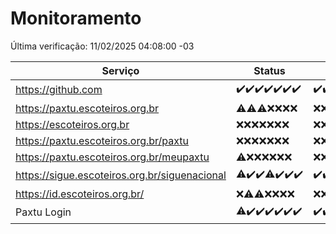 # Monitoramento

Última verificação: 11/02/2025 04:08:00 -03

|Serviço|Status|Últimas 24h|
|---|---|---|
|https://github.com|<span title="2025-02-04: OK=23">✔️</span><span title="2025-02-05: OK=23">✔️</span><span title="2025-02-06: OK=23">✔️</span><span title="2025-02-07: OK=23">✔️</span><span title="2025-02-08: OK=23">✔️</span><span title="2025-02-09: OK=23">✔️</span><span title="2025-02-10: OK=6">✔️</span>|<span title="10/02/2025 04:09:00 -03 : 200">✔️</span><span title="10/02/2025 05:11:00 -03 : 200">✔️</span><span title="10/02/2025 06:09:00 -03 : 200">✔️</span><span title="10/02/2025 07:09:00 -03 : 200">✔️</span><span title="10/02/2025 08:07:00 -03 : 200">✔️</span><span title="10/02/2025 09:15:00 -03 : 200">✔️</span><span title="10/02/2025 10:16:00 -03 : 200">✔️</span><span title="10/02/2025 11:08:00 -03 : 200">✔️</span><span title="10/02/2025 12:08:00 -03 : 200">✔️</span><span title="10/02/2025 13:10:00 -03 : 200">✔️</span><span title="10/02/2025 14:07:00 -03 : 200">✔️</span><span title="10/02/2025 15:11:00 -03 : 200">✔️</span><span title="10/02/2025 16:06:00 -03 : 200">✔️</span><span title="10/02/2025 17:08:00 -03 : 200">✔️</span><span title="10/02/2025 18:07:00 -03 : 200">✔️</span><span title="10/02/2025 19:07:00 -03 : 200">✔️</span><span title="10/02/2025 20:07:00 -03 : 200">✔️</span><span title="10/02/2025 21:40:00 -03 : 200">✔️</span><span title="10/02/2025 23:09:00 -03 : 200">✔️</span><span title="11/02/2025 00:13:00 -03 : 200">✔️</span><span title="11/02/2025 01:10:00 -03 : 200">✔️</span><span title="11/02/2025 02:08:00 -03 : 200">✔️</span><span title="11/02/2025 03:12:00 -03 : 200">✔️</span><span title="11/02/2025 04:08:00 -03 : 200">✔️</span>|
|https://paxtu.escoteiros.org.br|<span title="2025-02-04: OK=3, Falhas=20">⚠️</span><span title="2025-02-05: OK=1, Falhas=22">⚠️</span><span title="2025-02-06: OK=2, Falhas=21">⚠️</span><span title="2025-02-07: Falhas=23">❌</span><span title="2025-02-08: Falhas=23">❌</span><span title="2025-02-09: Falhas=23">❌</span><span title="2025-02-10: Falhas=6">❌</span>|<span title="10/02/2025 04:09:00 -03 : 403">❌</span><span title="10/02/2025 05:11:00 -03 : 403">❌</span><span title="10/02/2025 06:09:00 -03 : 403">❌</span><span title="10/02/2025 07:09:00 -03 : 403">❌</span><span title="10/02/2025 08:07:00 -03 : 403">❌</span><span title="10/02/2025 09:15:00 -03 : 403">❌</span><span title="10/02/2025 10:16:00 -03 : 403">❌</span><span title="10/02/2025 11:08:00 -03 : 403">❌</span><span title="10/02/2025 12:08:00 -03 : 403">❌</span><span title="10/02/2025 13:10:00 -03 : 403">❌</span><span title="10/02/2025 14:07:00 -03 : 403">❌</span><span title="10/02/2025 15:11:00 -03 : 403">❌</span><span title="10/02/2025 16:06:00 -03 : 403">❌</span><span title="10/02/2025 17:08:00 -03 : 403">❌</span><span title="10/02/2025 18:07:00 -03 : 403">❌</span><span title="10/02/2025 19:07:00 -03 : 403">❌</span><span title="10/02/2025 20:07:00 -03 : 403">❌</span><span title="10/02/2025 21:40:00 -03 : 403">❌</span><span title="10/02/2025 23:09:00 -03 : 403">❌</span><span title="11/02/2025 00:13:00 -03 : 403">❌</span><span title="11/02/2025 01:10:00 -03 : 403">❌</span><span title="11/02/2025 02:08:00 -03 : 403">❌</span><span title="11/02/2025 03:12:00 -03 : 403">❌</span><span title="11/02/2025 04:08:00 -03 : 403">❌</span>|
|https://escoteiros.org.br|<span title="2025-02-04: Falhas=23">❌</span><span title="2025-02-05: Falhas=23">❌</span><span title="2025-02-06: Falhas=23">❌</span><span title="2025-02-07: Falhas=23">❌</span><span title="2025-02-08: Falhas=23">❌</span><span title="2025-02-09: Falhas=23">❌</span><span title="2025-02-10: Falhas=6">❌</span>|<span title="10/02/2025 04:09:00 -03 : 403">❌</span><span title="10/02/2025 05:11:00 -03 : 403">❌</span><span title="10/02/2025 06:09:00 -03 : 403">❌</span><span title="10/02/2025 07:09:00 -03 : 403">❌</span><span title="10/02/2025 08:07:00 -03 : 403">❌</span><span title="10/02/2025 09:15:00 -03 : 403">❌</span><span title="10/02/2025 10:16:00 -03 : 403">❌</span><span title="10/02/2025 11:08:00 -03 : 403">❌</span><span title="10/02/2025 12:08:00 -03 : 403">❌</span><span title="10/02/2025 13:10:00 -03 : 403">❌</span><span title="10/02/2025 14:07:00 -03 : 403">❌</span><span title="10/02/2025 15:11:00 -03 : 403">❌</span><span title="10/02/2025 16:06:00 -03 : 403">❌</span><span title="10/02/2025 17:08:00 -03 : 403">❌</span><span title="10/02/2025 18:07:00 -03 : 403">❌</span><span title="10/02/2025 19:07:00 -03 : 403">❌</span><span title="10/02/2025 20:07:00 -03 : 403">❌</span><span title="10/02/2025 21:40:00 -03 : 403">❌</span><span title="10/02/2025 23:09:00 -03 : 403">❌</span><span title="11/02/2025 00:13:00 -03 : 403">❌</span><span title="11/02/2025 01:10:00 -03 : 403">❌</span><span title="11/02/2025 02:08:00 -03 : 403">❌</span><span title="11/02/2025 03:12:00 -03 : 403">❌</span><span title="11/02/2025 04:08:00 -03 : 403">❌</span>|
|https://paxtu.escoteiros.org.br/paxtu|<span title="2025-02-04: Falhas=23">❌</span><span title="2025-02-05: Falhas=23">❌</span><span title="2025-02-06: Falhas=23">❌</span><span title="2025-02-07: Falhas=23">❌</span><span title="2025-02-08: Falhas=23">❌</span><span title="2025-02-09: Falhas=23">❌</span><span title="2025-02-10: Falhas=6">❌</span>|<span title="10/02/2025 04:09:00 -03 : 403">❌</span><span title="10/02/2025 05:11:00 -03 : 403">❌</span><span title="10/02/2025 06:09:00 -03 : 403">❌</span><span title="10/02/2025 07:09:00 -03 : 403">❌</span><span title="10/02/2025 08:07:00 -03 : 403">❌</span><span title="10/02/2025 09:15:00 -03 : 403">❌</span><span title="10/02/2025 10:16:00 -03 : 403">❌</span><span title="10/02/2025 11:08:00 -03 : 403">❌</span><span title="10/02/2025 12:08:00 -03 : 403">❌</span><span title="10/02/2025 13:10:00 -03 : 403">❌</span><span title="10/02/2025 14:07:00 -03 : 403">❌</span><span title="10/02/2025 15:11:00 -03 : 403">❌</span><span title="10/02/2025 16:06:00 -03 : 403">❌</span><span title="10/02/2025 17:08:00 -03 : 403">❌</span><span title="10/02/2025 18:07:00 -03 : 403">❌</span><span title="10/02/2025 19:07:00 -03 : 403">❌</span><span title="10/02/2025 20:07:00 -03 : 403">❌</span><span title="10/02/2025 21:40:00 -03 : 403">❌</span><span title="10/02/2025 23:09:00 -03 : 403">❌</span><span title="11/02/2025 00:13:00 -03 : 403">❌</span><span title="11/02/2025 01:10:00 -03 : 403">❌</span><span title="11/02/2025 02:08:00 -03 : 403">❌</span><span title="11/02/2025 03:12:00 -03 : 403">❌</span><span title="11/02/2025 04:08:00 -03 : 403">❌</span>|
|https://paxtu.escoteiros.org.br/meupaxtu|<span title="2025-02-04: OK=1, Falhas=22">⚠️</span><span title="2025-02-05: Falhas=23">❌</span><span title="2025-02-06: Falhas=23">❌</span><span title="2025-02-07: Falhas=23">❌</span><span title="2025-02-08: Falhas=23">❌</span><span title="2025-02-09: Falhas=23">❌</span><span title="2025-02-10: Falhas=6">❌</span>|<span title="10/02/2025 04:09:00 -03 : 403">❌</span><span title="10/02/2025 05:11:00 -03 : 403">❌</span><span title="10/02/2025 06:09:00 -03 : 403">❌</span><span title="10/02/2025 07:09:00 -03 : 403">❌</span><span title="10/02/2025 08:07:00 -03 : 403">❌</span><span title="10/02/2025 09:15:00 -03 : 403">❌</span><span title="10/02/2025 10:16:00 -03 : 403">❌</span><span title="10/02/2025 11:08:00 -03 : 403">❌</span><span title="10/02/2025 12:08:00 -03 : 403">❌</span><span title="10/02/2025 13:10:00 -03 : 403">❌</span><span title="10/02/2025 14:07:00 -03 : 403">❌</span><span title="10/02/2025 15:11:00 -03 : 403">❌</span><span title="10/02/2025 16:06:00 -03 : 403">❌</span><span title="10/02/2025 17:08:00 -03 : 403">❌</span><span title="10/02/2025 18:07:00 -03 : 403">❌</span><span title="10/02/2025 19:07:00 -03 : 403">❌</span><span title="10/02/2025 20:07:00 -03 : 403">❌</span><span title="10/02/2025 21:40:00 -03 : 403">❌</span><span title="10/02/2025 23:09:00 -03 : 403">❌</span><span title="11/02/2025 00:13:00 -03 : 403">❌</span><span title="11/02/2025 01:10:00 -03 : 403">❌</span><span title="11/02/2025 02:08:00 -03 : 403">❌</span><span title="11/02/2025 03:12:00 -03 : 403">❌</span><span title="11/02/2025 04:08:00 -03 : 403">❌</span>|
|https://sigue.escoteiros.org.br/siguenacional|<span title="2025-02-04: OK=21, Falhas=2">⚠️</span><span title="2025-02-05: OK=23">✔️</span><span title="2025-02-06: OK=23">✔️</span><span title="2025-02-07: OK=22, Falhas=1">⚠️</span><span title="2025-02-08: OK=23">✔️</span><span title="2025-02-09: OK=23">✔️</span><span title="2025-02-10: OK=6">✔️</span>|<span title="10/02/2025 04:09:00 -03 : 200">✔️</span><span title="10/02/2025 05:11:00 -03 : 200">✔️</span><span title="10/02/2025 06:09:00 -03 : 200">✔️</span><span title="10/02/2025 07:09:00 -03 : 200">✔️</span><span title="10/02/2025 08:07:00 -03 : 200">✔️</span><span title="10/02/2025 09:15:00 -03 : 200">✔️</span><span title="10/02/2025 10:16:00 -03 : 200">✔️</span><span title="10/02/2025 11:08:00 -03 : 200">✔️</span><span title="10/02/2025 12:08:00 -03 : 200">✔️</span><span title="10/02/2025 13:10:00 -03 : 200">✔️</span><span title="10/02/2025 14:07:00 -03 : 200">✔️</span><span title="10/02/2025 15:11:00 -03 : 200">✔️</span><span title="10/02/2025 16:06:00 -03 : 200">✔️</span><span title="10/02/2025 17:08:00 -03 : 200">✔️</span><span title="10/02/2025 18:07:00 -03 : 200">✔️</span><span title="10/02/2025 19:07:00 -03 : 200">✔️</span><span title="10/02/2025 20:07:00 -03 : 200">✔️</span><span title="10/02/2025 21:40:00 -03 : 200">✔️</span><span title="10/02/2025 23:09:00 -03 : 200">✔️</span><span title="11/02/2025 00:13:00 -03 : 200">✔️</span><span title="11/02/2025 01:10:00 -03 : 200">✔️</span><span title="11/02/2025 02:08:00 -03 : 200">✔️</span><span title="11/02/2025 03:12:00 -03 : 200">✔️</span><span title="11/02/2025 04:08:00 -03 : 200">✔️</span>|
|https://id.escoteiros.org.br/|<span title="2025-02-04: Falhas=23">❌</span><span title="2025-02-05: OK=3, Falhas=20">⚠️</span><span title="2025-02-06: OK=4, Falhas=19">⚠️</span><span title="2025-02-07: Falhas=23">❌</span><span title="2025-02-08: Falhas=23">❌</span><span title="2025-02-09: Falhas=23">❌</span><span title="2025-02-10: Falhas=6">❌</span>|<span title="10/02/2025 04:09:00 -03 : 403">❌</span><span title="10/02/2025 05:11:00 -03 : 403">❌</span><span title="10/02/2025 06:09:00 -03 : 403">❌</span><span title="10/02/2025 07:09:00 -03 : 403">❌</span><span title="10/02/2025 08:07:00 -03 : 403">❌</span><span title="10/02/2025 09:15:00 -03 : 403">❌</span><span title="10/02/2025 10:16:00 -03 : 403">❌</span><span title="10/02/2025 11:08:00 -03 : 403">❌</span><span title="10/02/2025 12:08:00 -03 : 403">❌</span><span title="10/02/2025 13:10:00 -03 : 403">❌</span><span title="10/02/2025 14:07:00 -03 : 403">❌</span><span title="10/02/2025 15:11:00 -03 : 403">❌</span><span title="10/02/2025 16:06:00 -03 : 403">❌</span><span title="10/02/2025 17:08:00 -03 : 403">❌</span><span title="10/02/2025 18:08:00 -03 : 403">❌</span><span title="10/02/2025 19:07:00 -03 : 403">❌</span><span title="10/02/2025 20:07:00 -03 : 403">❌</span><span title="10/02/2025 21:40:00 -03 : 403">❌</span><span title="10/02/2025 23:09:00 -03 : 403">❌</span><span title="11/02/2025 00:13:00 -03 : 403">❌</span><span title="11/02/2025 01:10:00 -03 : 403">❌</span><span title="11/02/2025 02:08:00 -03 : 403">❌</span><span title="11/02/2025 03:12:00 -03 : 403">❌</span><span title="11/02/2025 04:08:00 -03 : 403">❌</span>|
|Paxtu Login|<span title="2025-02-04: OK=21, Falhas=2">⚠️</span><span title="2025-02-05: OK=23">✔️</span><span title="2025-02-06: OK=23">✔️</span><span title="2025-02-07: OK=23">✔️</span><span title="2025-02-08: OK=23">✔️</span><span title="2025-02-09: OK=23">✔️</span><span title="2025-02-10: OK=6">✔️</span>|<span title="10/02/2025 04:09:00 -03 : 200">✔️</span><span title="10/02/2025 05:11:00 -03 : 200">✔️</span><span title="10/02/2025 06:09:00 -03 : 200">✔️</span><span title="10/02/2025 07:09:00 -03 : 200">✔️</span><span title="10/02/2025 08:07:00 -03 : 200">✔️</span><span title="10/02/2025 09:15:00 -03 : 200">✔️</span><span title="10/02/2025 10:16:00 -03 : 200">✔️</span><span title="10/02/2025 11:08:00 -03 : 200">✔️</span><span title="10/02/2025 12:08:00 -03 : 200">✔️</span><span title="10/02/2025 13:10:00 -03 : 200">✔️</span><span title="10/02/2025 14:07:00 -03 : 200">✔️</span><span title="10/02/2025 15:11:00 -03 : 200">✔️</span><span title="10/02/2025 16:06:00 -03 : 200">✔️</span><span title="10/02/2025 17:08:00 -03 : 200">✔️</span><span title="10/02/2025 18:08:00 -03 : 200">✔️</span><span title="10/02/2025 19:07:00 -03 : 200">✔️</span><span title="10/02/2025 20:07:00 -03 : 200">✔️</span><span title="10/02/2025 21:40:00 -03 : 200">✔️</span><span title="10/02/2025 23:09:00 -03 : 200">✔️</span><span title="11/02/2025 00:13:00 -03 : 200">✔️</span><span title="11/02/2025 01:10:00 -03 : 200">✔️</span><span title="11/02/2025 02:08:00 -03 : 200">✔️</span><span title="11/02/2025 03:12:00 -03 : 200">✔️</span><span title="11/02/2025 04:08:00 -03 : 200">✔️</span>|
